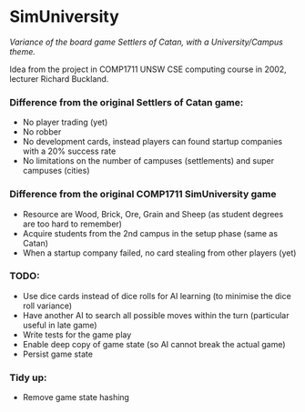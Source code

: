 # SimUniversity

*Variance of the board game Settlers of Catan, with a University/Campus theme.*

Idea from the project in COMP1711 UNSW CSE computing course in 2002, lecturer Richard Buckland.

### Difference from the original Settlers of Catan game:
* No player trading (yet)
* No robber
* No development cards, instead players can found startup companies with a 20% success rate
* No limitations on the number of campuses (settlements) and super campuses (cities)

### Difference from the original COMP1711 SimUniversity game
* Resource are Wood, Brick, Ore, Grain and Sheep (as student degrees are too hard to remember)
* Acquire students from the 2nd campus in the setup phase (same as Catan)
* When a startup company failed, no card stealing from other players (yet)

### TODO:
* Use dice cards instead of dice rolls for AI learning (to minimise the dice roll variance)
* Have another AI to search all possible moves within the turn (particular useful in late game)
* Write tests for the game play
* Enable deep copy of game state (so AI cannot break the actual game)
* Persist game state

### Tidy up:
* Remove game state hashing